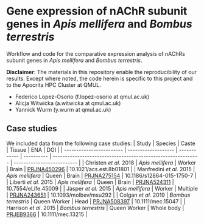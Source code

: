 # Gene expression of nAChR subunit genes in _Apis mellifera_ and _Bombus terrestris_
Workflow and code for the comparative expression analysis of nAChRs subunit genes in *Apis mellifera* and *Bombus terrestris*.

**Disclaimer**: The materials in this repository enable the reproducibility of our results. Except where noted, the code herein is specific to this project and to the Apocrita HPC Cluster at QMUL.

* Federico Lopez-Osorio (f.lopez-osorio at qmul.ac.uk)
* Alicja Witwicka (a.witwicka at qmul.ac.uk)
* Yannick Wurm (y.wurm at qmul.ac.uk)

## Case studies
We included data from the following case studies:
| Study                    | Species             | Caste        | Tissue     | ENA                                                          | DOI                        |
| ------------------------ | ------------------- | ------------ | ---------- | ------------------------------------------------------------ | -------------------------- |
| Christen *et al.* 2018   | *Apis mellifera*    | Worker       | Brain      | [PRJNA450296](https://www.ebi.ac.uk/ena/browser/view/PRJNA450296) | 10.1021/acs.est.8b01801    |
| Manfredini *et al.* 2015 | *Apis mellifera*    | Queen        | Brain      | [PRJNA275154](https://www.ebi.ac.uk/ena/browser/view/PRJNA275154) | 10.1186/s12864-015-1750-7  |
| Liberti *et al.* 2015    | *Apis mellifera*    | Queen        | Brain      | [PRJNA524311](https://www.ebi.ac.uk/ena/browser/view/PRJNA524311) | 10.7554/eLife.45009        |
| Jasper *et al.* 2015     | *Apis mellifera*    | Worker       | Multiple   | [PRJNA243651](https://www.ebi.ac.uk/ena/browser/view/PRJNA243651) | 10.1093/molbev/msu292      |
| Colgan *et al*. 2019     | *Bombus terrestris* | Queen Worker | Head       | [PRJNA508397](https://www.ebi.ac.uk/ena/browser/view/PRJNA508397) | 10.1111/mec.15047          |
| Harrison *et al*. 2015   | *Bombus terrestris* | Queen Worker | Whole body | [PRJEB9366](https://www.ebi.ac.uk/ena/browser/view/PRJEB9366) | 10.1111/mec.13215          |
